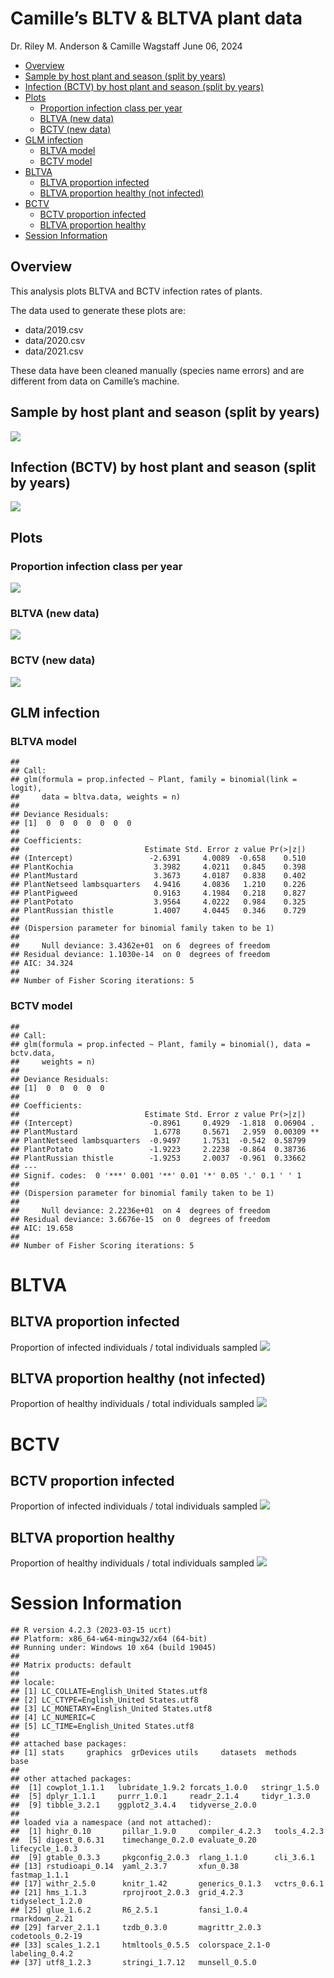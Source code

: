 Camille’s BLTV & BLTVA plant data
================
Dr. Riley M. Anderson & Camille Wagstaff
June 06, 2024

  

- [Overview](#overview)
- [Sample by host plant and season (split by
  years)](#sample-by-host-plant-and-season-split-by-years)
- [Infection (BCTV) by host plant and season (split by
  years)](#infection-bctv-by-host-plant-and-season-split-by-years)
- [Plots](#plots)
  - [Proportion infection class per
    year](#proportion-infection-class-per-year)
  - [BLTVA (new data)](#bltva-new-data)
  - [BCTV (new data)](#bctv-new-data)
- [GLM infection](#glm-infection)
  - [BLTVA model](#bltva-model)
  - [BCTV model](#bctv-model)
- [BLTVA](#bltva)
  - [BLTVA proportion infected](#bltva-proportion-infected)
  - [BLTVA proportion healthy (not
    infected)](#bltva-proportion-healthy-not-infected)
- [BCTV](#bctv)
  - [BCTV proportion infected](#bctv-proportion-infected)
  - [BLTVA proportion healthy](#bltva-proportion-healthy)
- [Session Information](#session-information)

## Overview

This analysis plots BLTVA and BCTV infection rates of plants.

The data used to generate these plots are:

- data/2019.csv
- data/2020.csv
- data/2021.csv

These data have been cleaned manually (species name errors) and are
different from data on Camille’s machine.

## Sample by host plant and season (split by years)

![](BLTVA_files/figure-gfm/sample_host_plant_season_year-1.png)<!-- -->

## Infection (BCTV) by host plant and season (split by years)

![](BLTVA_files/figure-gfm/infection_hosplant_season_year-1.png)<!-- -->

## Plots

### Proportion infection class per year

![](BLTVA_files/figure-gfm/prop_infect_by_year-1.png)<!-- -->

### BLTVA (new data)

![](BLTVA_files/figure-gfm/new_bltva_infected-1.png)<!-- -->

### BCTV (new data)

![](BLTVA_files/figure-gfm/new_bctv_infected-1.png)<!-- -->

## GLM infection

### BLTVA model

    ## 
    ## Call:
    ## glm(formula = prop.infected ~ Plant, family = binomial(link = logit), 
    ##     data = bltva.data, weights = n)
    ## 
    ## Deviance Residuals: 
    ## [1]  0  0  0  0  0  0  0
    ## 
    ## Coefficients:
    ##                            Estimate Std. Error z value Pr(>|z|)
    ## (Intercept)                 -2.6391     4.0089  -0.658    0.510
    ## PlantKochia                  3.3982     4.0211   0.845    0.398
    ## PlantMustard                 3.3673     4.0187   0.838    0.402
    ## PlantNetseed lambsquarters   4.9416     4.0836   1.210    0.226
    ## PlantPigweed                 0.9163     4.1984   0.218    0.827
    ## PlantPotato                  3.9564     4.0222   0.984    0.325
    ## PlantRussian thistle         1.4007     4.0445   0.346    0.729
    ## 
    ## (Dispersion parameter for binomial family taken to be 1)
    ## 
    ##     Null deviance: 3.4362e+01  on 6  degrees of freedom
    ## Residual deviance: 1.1030e-14  on 0  degrees of freedom
    ## AIC: 34.324
    ## 
    ## Number of Fisher Scoring iterations: 5

### BCTV model

    ## 
    ## Call:
    ## glm(formula = prop.infected ~ Plant, family = binomial(), data = bctv.data, 
    ##     weights = n)
    ## 
    ## Deviance Residuals: 
    ## [1]  0  0  0  0  0
    ## 
    ## Coefficients:
    ##                            Estimate Std. Error z value Pr(>|z|)   
    ## (Intercept)                 -0.8961     0.4929  -1.818  0.06904 . 
    ## PlantMustard                 1.6778     0.5671   2.959  0.00309 **
    ## PlantNetseed lambsquarters  -0.9497     1.7531  -0.542  0.58799   
    ## PlantPotato                 -1.9223     2.2238  -0.864  0.38736   
    ## PlantRussian thistle        -1.9253     2.0037  -0.961  0.33662   
    ## ---
    ## Signif. codes:  0 '***' 0.001 '**' 0.01 '*' 0.05 '.' 0.1 ' ' 1
    ## 
    ## (Dispersion parameter for binomial family taken to be 1)
    ## 
    ##     Null deviance: 2.2236e+01  on 4  degrees of freedom
    ## Residual deviance: 3.6676e-15  on 0  degrees of freedom
    ## AIC: 19.658
    ## 
    ## Number of Fisher Scoring iterations: 5

# BLTVA

## BLTVA proportion infected

Proportion of infected individuals / total individuals sampled
![](BLTVA_files/figure-gfm/BLTVA_infection_by_Plant-1.png)<!-- -->

## BLTVA proportion healthy (not infected)

Proportion of healthy individuals / total individuals sampled
![](BLTVA_files/figure-gfm/BLTVA_healthy_by_plant-1.png)<!-- -->

# BCTV

## BCTV proportion infected

Proportion of infected individuals / total individuals sampled
![](BLTVA_files/figure-gfm/BCTV_infected_by_Plant-1.png)<!-- -->

## BLTVA proportion healthy

Proportion of healthy individuals / total individuals sampled
![](BLTVA_files/figure-gfm/BCTV_healthy_by_plant-1.png)<!-- -->

# Session Information

    ## R version 4.2.3 (2023-03-15 ucrt)
    ## Platform: x86_64-w64-mingw32/x64 (64-bit)
    ## Running under: Windows 10 x64 (build 19045)
    ## 
    ## Matrix products: default
    ## 
    ## locale:
    ## [1] LC_COLLATE=English_United States.utf8 
    ## [2] LC_CTYPE=English_United States.utf8   
    ## [3] LC_MONETARY=English_United States.utf8
    ## [4] LC_NUMERIC=C                          
    ## [5] LC_TIME=English_United States.utf8    
    ## 
    ## attached base packages:
    ## [1] stats     graphics  grDevices utils     datasets  methods   base     
    ## 
    ## other attached packages:
    ##  [1] cowplot_1.1.1   lubridate_1.9.2 forcats_1.0.0   stringr_1.5.0  
    ##  [5] dplyr_1.1.1     purrr_1.0.1     readr_2.1.4     tidyr_1.3.0    
    ##  [9] tibble_3.2.1    ggplot2_3.4.4   tidyverse_2.0.0
    ## 
    ## loaded via a namespace (and not attached):
    ##  [1] highr_0.10       pillar_1.9.0     compiler_4.2.3   tools_4.2.3     
    ##  [5] digest_0.6.31    timechange_0.2.0 evaluate_0.20    lifecycle_1.0.3 
    ##  [9] gtable_0.3.3     pkgconfig_2.0.3  rlang_1.1.0      cli_3.6.1       
    ## [13] rstudioapi_0.14  yaml_2.3.7       xfun_0.38        fastmap_1.1.1   
    ## [17] withr_2.5.0      knitr_1.42       generics_0.1.3   vctrs_0.6.1     
    ## [21] hms_1.1.3        rprojroot_2.0.3  grid_4.2.3       tidyselect_1.2.0
    ## [25] glue_1.6.2       R6_2.5.1         fansi_1.0.4      rmarkdown_2.21  
    ## [29] farver_2.1.1     tzdb_0.3.0       magrittr_2.0.3   codetools_0.2-19
    ## [33] scales_1.2.1     htmltools_0.5.5  colorspace_2.1-0 labeling_0.4.2  
    ## [37] utf8_1.2.3       stringi_1.7.12   munsell_0.5.0
